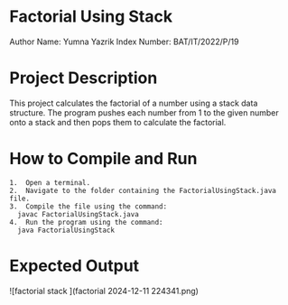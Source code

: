 # Factorial Using Stack

Author Name: Yumna Yazrik
Index Number: BAT/IT/2022/P/19

# Project Description

This project calculates the factorial of a number using a stack data structure. The program pushes each number from 1 to the given number onto a stack and then pops them to calculate the factorial.

# How to Compile and Run

	1.	Open a terminal.
	2.	Navigate to the folder containing the FactorialUsingStack.java file.
	3.	Compile the file using the command:
      javac FactorialUsingStack.java
	4.	Run the program using the command: 
      java FactorialUsingStack

# Expected Output
![factorial stack ](factorial 2024-12-11 224341.png)
